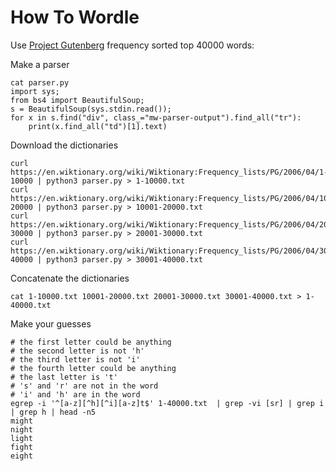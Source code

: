 # How To Wordle 

Use [Project Gutenberg](https://en.wikipedia.org/wiki/Project_Gutenberg) frequency sorted top 40000 words:

Make a parser
```
cat parser.py
import sys; 
from bs4 import BeautifulSoup; 
s = BeautifulSoup(sys.stdin.read()); 
for x in s.find("div", class_="mw-parser-output").find_all("tr"): 
    print(x.find_all("td")[1].text)
```

Download the dictionaries
```
curl https://en.wiktionary.org/wiki/Wiktionary:Frequency_lists/PG/2006/04/1-10000 | python3 parser.py > 1-10000.txt
curl https://en.wiktionary.org/wiki/Wiktionary:Frequency_lists/PG/2006/04/10001-20000 | python3 parser.py > 10001-20000.txt
curl https://en.wiktionary.org/wiki/Wiktionary:Frequency_lists/PG/2006/04/20001-30000 | python3 parser.py > 20001-30000.txt
curl https://en.wiktionary.org/wiki/Wiktionary:Frequency_lists/PG/2006/04/30001-40000 | python3 parser.py > 30001-40000.txt
```

Concatenate the dictionaries
```
cat 1-10000.txt 10001-20000.txt 20001-30000.txt 30001-40000.txt > 1-40000.txt
```

Make your guesses
```
# the first letter could be anything
# the second letter is not 'h'
# the third letter is not 'i'
# the fourth letter could be anything
# the last letter is 't'
# 's' and 'r' are not in the word
# 'i' and 'h' are in the word
egrep -i '^[a-z][^h][^i][a-z]t$' 1-40000.txt  | grep -vi [sr] | grep i | grep h | head -n5
might
night
light
fight
eight
```
